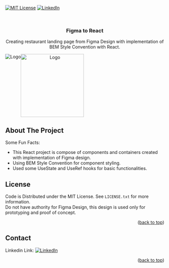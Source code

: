<div id="top"></div>


[![MIT License][license-shield]][license-url]
[![LinkedIn][linkedin-shield]][linkedin-url]



<!-- PROJECT LOGO -->
<br />
<div align="center">
  
  <h3 align="center">Figma to React</h3>

  <p align="center">
    Creating restaurant landing page from Figma Design with implementation of BEM Style Convention with React.
  </p>
  <div align="center">
  <div style="display: flex;">
    <img style="max-width:600px; height:auto;" src="https://github.com/alperenkarate/reacttaurant/blob/master/assets/webview.gif" style="max-width: 300px" alt="Logo">
       <img style="height:auto; width:200px;" src="https://github.com/alperenkarate/reacttaurant/blob/master/assets/mobil.gif" alt="Logo">
  </div>
</div>
</div>

<!-- ABOUT THE PROJECT -->
## About The Project

Some Fun Facts:
* This React project is compose of components and containers created with implementation of Figma design.
* Using BEM Style Convention for component styling.
* Used some UseState and UseRef hooks for basic functionalities.


<!-- LICENSE -->
## License

Code is Distributed under the MIT License. See `LICENSE.txt` for more information. <br/>
Do not have authority for Figma Design, this design is used only for prototyping and proof of concept.

<p align="right">(<a href="#top">back to top</a>)</p>



<!-- CONTACT -->
## Contact


 Linkedin Link: [![LinkedIn][linkedin-shield]][linkedin-url]

<p align="right">(<a href="#top">back to top</a>)</p>



<!-- MARKDOWN LINKS & IMAGES -->

[license-shield]: https://img.shields.io/github/license/othneildrew/Best-README-Template.svg?style=for-the-badge
[license-url]: https://github.com/othneildrew/Best-README-Template/blob/master/LICENSE.txt
[linkedin-shield]: https://img.shields.io/badge/-LinkedIn-black.svg?style=for-the-badge&logo=linkedin&colorB=555
[linkedin-url]: https://linkedin.com/in/alperenkarate
[product-screenshot]: images/screenshot.png
